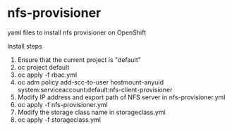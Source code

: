 # nfs-provisioner
yaml files to install nfs provisioner on OpenShift

Install steps
1. Ensure that the current project is "default"
2. oc project default
3. oc apply -f rbac.yml
4. oc adm policy add-scc-to-user hostmount-anyuid system:serviceaccount:default:nfs-client-provisioner
5. Modify IP address and export path of NFS server in nfs-provisioner.yml
6. oc apply -f nfs-provisioner.yml
7. Modify the storage class name in storageclass.yml
8. oc apply -f storageclass.yml


